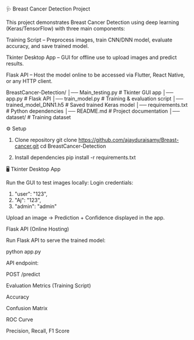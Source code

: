 ﻿🩺 Breast Cancer Detection Project

This project demonstrates Breast Cancer Detection using deep learning (Keras/TensorFlow) with three main components:

Training Script – Preprocess images, train CNN/DNN model, evaluate accuracy, and save trained model.

Tkinter Desktop App – GUI for offline use to upload images and predict results.

Flask API – Host the model online to be accessed via Flutter, React Native, or any HTTP client.

BreastCancer-Detection/
│── Main_testing.py           # Tkinter GUI app
│── app.py                    # Flask API
│── train_model.py            # Training & evaluation script
│── trained_model_DNN1.h5     # Saved trained Keras model
│── requirements.txt          # Python dependencies
│── README.md                 # Project documentation
│── dataset/                  # Training dataset


⚙️ Setup
1. Clone repository
git clone https://github.com/ajayduraisamy/Breast-cancer.git
cd BreastCancer-Detection

2. Install dependencies
pip install -r requirements.txt


🖥️ Tkinter Desktop App

Run the GUI to test images locally:
Login credentials:
1. "user": "123",
2. "Aj": "123",
3. "admin": "admin"

Upload an image → Prediction + Confidence displayed in the app.

Flask API (Online Hosting)

Run Flask API to serve the trained model:

python app.py


API endpoint:

POST /predict

Evaluation Metrics (Training Script)

Accuracy

Confusion Matrix

ROC Curve

Precision, Recall, F1 Score
